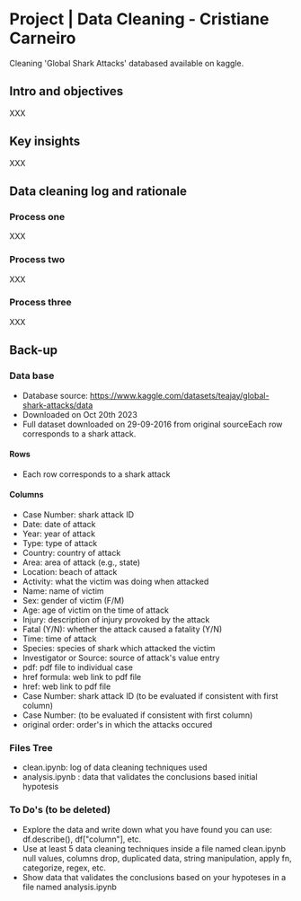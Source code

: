 # Project |  Data Cleaning  -  Cristiane Carneiro 

Cleaning 'Global Shark Attacks' databased available on kaggle. 

## Intro and objectives 

XXX

## Key insights 

XXX

## Data cleaning log and rationale 

### Process one 

XXX

### Process two  

XXX

### Process three

XXX

## Back-up 

### Data base 

- Database source: https://www.kaggle.com/datasets/teajay/global-shark-attacks/data
- Downloaded on Oct 20th 2023
- Full dataset downloaded on 29-09-2016 from original sourceEach row corresponds to a shark attack.

#### Rows 

- Each row corresponds to a shark attack

#### Columns  

- Case Number: shark attack ID 
- Date: date of attack 
- Year: year of attack 
- Type: type of attack 
- Country: country of attack 
- Area: area of attack (e.g., state)
- Location: beach of attack 
- Activity: what the victim was doing when attacked 
- Name: name of victim
- Sex: gender of victim (F/M)
- Age: age of victim on the time of attack 
- Injury: description of injury provoked by the attack 
- Fatal (Y/N): whether the attack caused a fatality (Y/N)
- Time: time of attack 
- Species: species of shark which attacked the victim 
- Investigator or Source: source of attack's value entry 
- pdf: pdf file to individual case 
- href formula: web link to pdf file   
- href: web link to pdf file 
- Case Number: shark attack ID (to be evaluated if consistent with first column) 
- Case Number: (to be evaluated if consistent with first column) 
- original order: order's in which the attacks occured  

### Files Tree 
- clean.ipynb: log of data cleaning techniques used
- analysis.ipynb : data that validates the conclusions based initial hypotesis

### To Do's (to be deleted)
- Explore the data and write down what you have found you can use: df.describe(), df["column"], etc.
- Use at least 5 data cleaning techniques inside a file named clean.ipynb null values, columns drop, duplicated data, string manipulation, apply fn, categorize, regex, etc.
- Show data that validates the conclusions based on your hypoteses in a file named analysis.ipynb 
